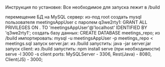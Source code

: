Инструкция по установке:
Все необходимое для запуска лежит в /build

перемещение БД на MySQL сервер:
из-под root создать mysql пользователя meetingsAppUser с паролем q3we2rty1:
GRANT ALL PRIVILEGES ON . TO 'meetingsAppUser'@'localhost' IDENTIFIED BY 'q3we2rty1';
создать базу данных: CREATE DATABASE meetings_repo;
из /build импортировать:
mysql -u meetingsAppUser -p meetings_repo < meetings.sql
запуск server.jar:
из /build запустить:
java -jar server.jar
запуск client:
из /build запустить:
npm install serve (при необходимости)
serve -l 3000 -s client
ports: MySQLServer - 3306, Rest(Java) - 8080, Client(JS) - 3000;
